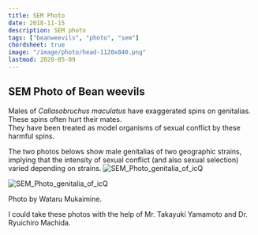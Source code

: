 ```yaml
---
title: SEM Photo
date: 2018-11-15
description: SEM photo
tags: ["beanweevils", "photo", "sem"]
chordsheet: true
image: "/image/photo/head-1120x840.png"
lastmod: 2020-05-09
---
```


## SEM Photo of Bean weevils

Males of _Callasobruchus maculatus_ have exaggerated spins on genitalias. These spins often hurt their mates.  
They have been treated as model organisms of sexual conflict by these harmful spins.  
  
The two photos belows show male genitalias of two geographic strains, implying that the intensity of sexual conflict (and also sexual selection) varied depending on strains.
![SEM_Photo_genitalia_of_icQ](/image/photo/icq-1120x840.png)

![SEM_Photo_genitalia_of_icQ](/image/photo/tqside1-1120x840.png)

Photo by Wataru Mukaimine.

I could take these photos with the help of Mr. Takayuki Yamamoto and Dr. Ryuichiro Machida.

